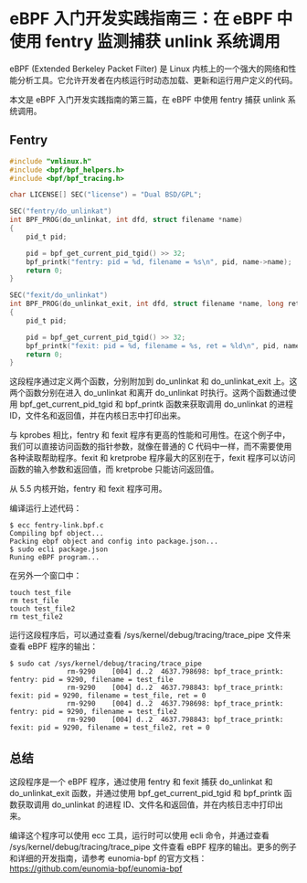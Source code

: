 # eBPF 入门开发实践指南三：在 eBPF 中使用 fentry 监测捕获 unlink 系统调用

eBPF (Extended Berkeley Packet Filter) 是 Linux 内核上的一个强大的网络和性能分析工具。它允许开发者在内核运行时动态加载、更新和运行用户定义的代码。

本文是 eBPF 入门开发实践指南的第三篇，在 eBPF 中使用 fentry 捕获 unlink 系统调用。

## Fentry

```c
#include "vmlinux.h"
#include <bpf/bpf_helpers.h>
#include <bpf/bpf_tracing.h>

char LICENSE[] SEC("license") = "Dual BSD/GPL";

SEC("fentry/do_unlinkat")
int BPF_PROG(do_unlinkat, int dfd, struct filename *name)
{
	pid_t pid;

	pid = bpf_get_current_pid_tgid() >> 32;
	bpf_printk("fentry: pid = %d, filename = %s\n", pid, name->name);
	return 0;
}

SEC("fexit/do_unlinkat")
int BPF_PROG(do_unlinkat_exit, int dfd, struct filename *name, long ret)
{
	pid_t pid;

	pid = bpf_get_current_pid_tgid() >> 32;
	bpf_printk("fexit: pid = %d, filename = %s, ret = %ld\n", pid, name->name, ret);
	return 0;
}
```

这段程序通过定义两个函数，分别附加到 do_unlinkat 和 do_unlinkat_exit 上。这两个函数分别在进入 do_unlinkat 和离开 do_unlinkat 时执行。这两个函数通过使用 bpf_get_current_pid_tgid 和 bpf_printk 函数来获取调用 do_unlinkat 的进程 ID，文件名和返回值，并在内核日志中打印出来。

与 kprobes 相比，fentry 和 fexit 程序有更高的性能和可用性。在这个例子中，我们可以直接访问函数的指针参数，就像在普通的 C 代码中一样，而不需要使用各种读取帮助程序。fexit 和 kretprobe 程序最大的区别在于，fexit 程序可以访问函数的输入参数和返回值，而 kretprobe 只能访问返回值。

从 5.5 内核开始，fentry 和 fexit 程序可用。

编译运行上述代码：

```console
$ ecc fentry-link.bpf.c
Compiling bpf object...
Packing ebpf object and config into package.json...
$ sudo ecli package.json
Runing eBPF program...
```

在另外一个窗口中：

```shell
touch test_file
rm test_file
touch test_file2
rm test_file2
```

运行这段程序后，可以通过查看 /sys/kernel/debug/tracing/trace_pipe 文件来查看 eBPF 程序的输出：

```console
$ sudo cat /sys/kernel/debug/tracing/trace_pipe
              rm-9290    [004] d..2  4637.798698: bpf_trace_printk: fentry: pid = 9290, filename = test_file
              rm-9290    [004] d..2  4637.798843: bpf_trace_printk: fexit: pid = 9290, filename = test_file, ret = 0
              rm-9290    [004] d..2  4637.798698: bpf_trace_printk: fentry: pid = 9290, filename = test_file2
              rm-9290    [004] d..2  4637.798843: bpf_trace_printk: fexit: pid = 9290, filename = test_file2, ret = 0
```

## 总结

这段程序是一个 eBPF 程序，通过使用 fentry 和 fexit 捕获 do_unlinkat 和 do_unlinkat_exit 函数，并通过使用 bpf_get_current_pid_tgid 和 bpf_printk 函数获取调用 do_unlinkat 的进程 ID、文件名和返回值，并在内核日志中打印出来。

编译这个程序可以使用 ecc 工具，运行时可以使用 ecli 命令，并通过查看 /sys/kernel/debug/tracing/trace_pipe 文件查看 eBPF 程序的输出。更多的例子和详细的开发指南，请参考 eunomia-bpf 的官方文档：https://github.com/eunomia-bpf/eunomia-bpf